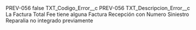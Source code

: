 <?xml version="1.0" encoding="UTF-8"?>
<CustomMetadata xmlns="http://soap.sforce.com/2006/04/metadata" xmlns:xsi="http://www.w3.org/2001/XMLSchema-instance" xmlns:xsd="http://www.w3.org/2001/XMLSchema">
    <label>PREV-056</label>
    <protected>false</protected>
    <values>
        <field>TXT_Codigo_Error__c</field>
        <value xsi:type="xsd:string">PREV-056</value>
    </values>
    <values>
        <field>TXT_Descripcion_Error__c</field>
        <value xsi:type="xsd:string">La Factura Total Fee tiene alguna Factura Recepción con Numero Siniestro Reparalia no integrado previamente</value>
    </values>
</CustomMetadata>
